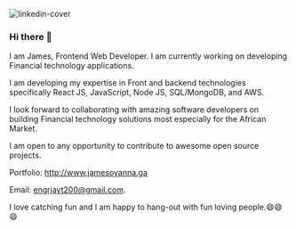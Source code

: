 ![linkedin-cover](https://user-images.githubusercontent.com/26815113/87206260-43e9c980-c301-11ea-8d2a-f1fc50b7b2a1.PNG)






### Hi there 👋
I am James, Frontend Web Developer.
I am currently working on developing Financial technology applications.

I am developing my expertise in Front and backend technologies specifically React JS, JavaScript, Node JS, SQL/MongoDB, and AWS.

I look forward to collaborating with amazing software developers on building Financial technology solutions most especially for the African Market.

I am open to any opportunity to contribute to awesome open source projects.

Portfolio: http://www.jamesoyanna.ga

Email: engrjayt200@gmail.com.

I love catching fun and I am happy to hang-out with fun loving people.😄😄😄
